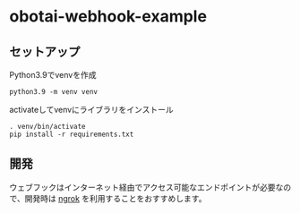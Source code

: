 # obotai-webhook-example

## セットアップ

Python3.9でvenvを作成

```
python3.9 -m venv venv
```

activateしてvenvにライブラリをインストール

```
. venv/bin/activate
pip install -r requirements.txt
```

## 開発

ウェブフックはインターネット経由でアクセス可能なエンドポイントが必要なので、開発時は [ngrok](https://ngrok.com/) を利用することをおすすめします。
